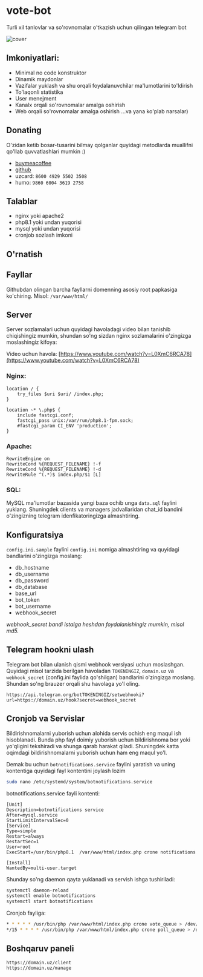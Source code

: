 # vote-bot
Turli xil tanlovlar va so'rovnomalar o'tkazish uchun qilingan telegram bot


![cover](https://i.ibb.co/LJzps2B/image.png)

## Imkoniyatlari:

- Minimal no code konstruktor
- Dinamik maydonlar
- Vazifalar yuklash va shu orqali foydalanuvchilar ma'lumotlarini to'ldirish
- To'laqonli statistika
- User menejment
- Kanalx orqali so'rovnomalar amalga oshirish
- Web orqali so'rovnomalar amalga oshirish
...va yana ko'plab narsalar)

## Donating
O'zidan ketib bosar-tusarini bilmay qolganlar quyidagi metodlarda muallifni qo'llab quvvatlashlari mumkin :)

- [buymeacoffee](https://www.buymeacoffee.com/yetimdasturchi)
- [github](https://github.com/sponsors/yetimdasturchi)
- uzcard: `8600 4929 5502 3508`
- humo: `9860 6004 3619 2758`

## Talablar

- nginx yoki apache2
- php8.1 yoki undan yuqorisi
- mysql yoki undan yuqorisi
- cronjob sozlash imkoni

## O'rnatish

## Fayllar

Githubdan olingan barcha fayllarni domenning asosiy root papkasiga ko'chiring. Misol: `/var/www/html/`

## Server

Server sozlamalari uchun quyidagi havoladagi video bilan tanishib chiqishingiz mumkin, shundan so'ng sizdan nginx sozlamalarini o'zingizga moslashingiz kifoya:

Video uchun havola: [https://www.youtube.com/watch?v=L0XmC6RCA78](https://www.youtube.com/watch?v=L0XmC6RCA78)

### Nginx:
```nginx
location / {
	try_files $uri $uri/ /index.php;
}

location ~* \.php$ {
	include fastcgi.conf;
	fastcgi_pass unix:/var/run/php8.1-fpm.sock;
    #fastcgi_param CI_ENV 'production';
}
```

### Apache:
```
RewriteEngine on
RewriteCond %{REQUEST_FILENAME} !-f
RewriteCond %{REQUEST_FILENAME} !-d
RewriteRule ^(.*)$ index.php/$1 [L]
```

### SQL:
MySQL ma'lumotlar bazasida yangi baza ochib unga `data.sql` faylini yuklang. Shuningdek clients va managers jadvallaridan chat_id bandini o'zingizning telegram idenfikatoringizga almashtiring.

## Konfiguratsiya

`config.ini.sample` faylini `config.ini` nomiga almashtiring va quyidagi bandlarini o'zingizga moslang:

- db_hostname
- db_username
- db_password
- db_database
- base_url
- bot_token
- bot_username
- webhook_secret

*webhook_secret bandi istalga heshdan foydalanishingiz mumkin, misol md5.*

## Telegram hookni ulash

Telegram bot bilan ulanish qismi webhook versiyasi uchun moslashgan. Quyidagi misol tarzida berilgan havoladan `TOKENINGIZ`, `domain.uz` va `webhook_secret` (config.ini faylida qo'shilgan) bandlarini o'zingizga moslang. Shundan so'ng brauzer orqali shu havolaga yo'l oling.

```
https://api.telegram.org/botTOKENINGIZ/setwebhooki?url=https://domain.uz/hook?secret=webhook_secret
```

## Cronjob va Servislar

Bildirishnomalarni yuborish uchun alohida servis ochish eng maqul ish hisoblanadi. Bunda php fayl doimiy yuborish uchun bildirishnoma bor yoki yo'qligini tekshiradi va shunga qarab harakat qiladi. Shuningdek katta oqimdagi bildirishnomalarni yuborish uchun ham eng maqul yo'l.

Demak bu uchun `botnotifications.service` faylini yaratish va uning kontentiga quyidagi fayl kontentini joylash lozim

```bash
sudo nano /etc/systemd/system/botnotifications.service
```
botnotifications.service fayli kontenti:
```
[Unit]
Description=botnotifications service
After=mysql.service
StartLimitIntervalSec=0
[Service]
Type=simple
Restart=always
RestartSec=1
User=root
ExecStart=/usr/bin/php8.1  /var/www/html/index.php crone notifications

[Install]
WantedBy=multi-user.target
```
Shunday so'ng daemon qayta yuklanadi va servish ishga tushiriladi:

```bash
systemctl daemon-reload
systemctl enable botnotifications
systemctl start botnotifications
```

Cronjob fayliga:

```bash
* * * * * /usr/bin/php /var/www/html/index.php crone vote_queue > /dev/null 2>&1
*/15 * * * * /usr/bin/php /var/www/html/index.php crone poll_queue > /dev/null 2>&1
```


## Boshqaruv paneli

```
https://domain.uz/client
https://domain.uz/manage
```